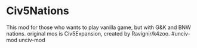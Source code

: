 # Civ5Nations
This mod for those who wants to play vanilla game, but with G&amp;K and BNW nations.
original mos is Civ5Expansion, created by Ravignir/k4zoo.
#unciv-mod
unciv-mod
